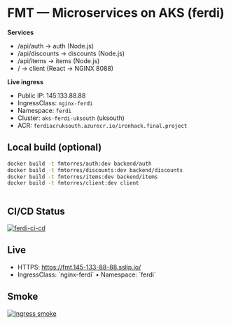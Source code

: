 # FMT — Microservices on AKS (ferdi)

**Services**
- /api/auth → auth (Node.js)
- /api/discounts → discounts (Node.js)
- /api/items → items (Node.js)
- / → client (React → NGINX 8088)

**Live ingress**
- Public IP: 145.133.88.88
- IngressClass: `nginx-ferdi`
- Namespace: `ferdi`
- Cluster: `aks-ferdi-uksouth` (uksouth)
- ACR: `ferdiacruksouth.azurecr.io/ironhack.final.project`

## Local build (optional)
```bash
docker build -t fmtorres/auth:dev backend/auth
docker build -t fmtorres/discounts:dev backend/discounts
docker build -t fmtorres/items:dev backend/items
docker build -t fmtorres/client:dev client



```

## CI/CD Status
[![ferdi-ci-cd](https://github.com/MTFerdi/FMT/actions/workflows/ci-cd.yml/badge.svg)](https://github.com/MTFerdi/FMT/actions/workflows/ci-cd.yml)

## Live
- HTTPS: https://fmt.145-133-88-88.sslip.io/
- IngressClass: \`nginx-ferdi\` • Namespace: \`ferdi\`

## Smoke
[![Ingress smoke](https://github.com/MTFerdi/FMT/actions/workflows/ci-cd.yml/badge.svg?event=push)](https://github.com/MTFerdi/FMT/actions/workflows/ci-cd.yml)
